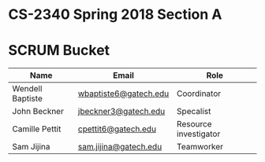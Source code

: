 # CS-2340 Spring 2018 Section A
# SCRUM Bucket
| Name  | Email | Role |
| ------------- | ------------- | ------------- |
| Wendell Baptiste  | wbaptiste6@gatech.edu | Coordinator |
| John Beckner  | jbeckner3@gatech.edu  | Specalist |
| Camille Pettit  | cpettit6@gatech.edu | Resource investigator |
| Sam Jijina  | sam.jijina@gatech.edu | Teamworker |
